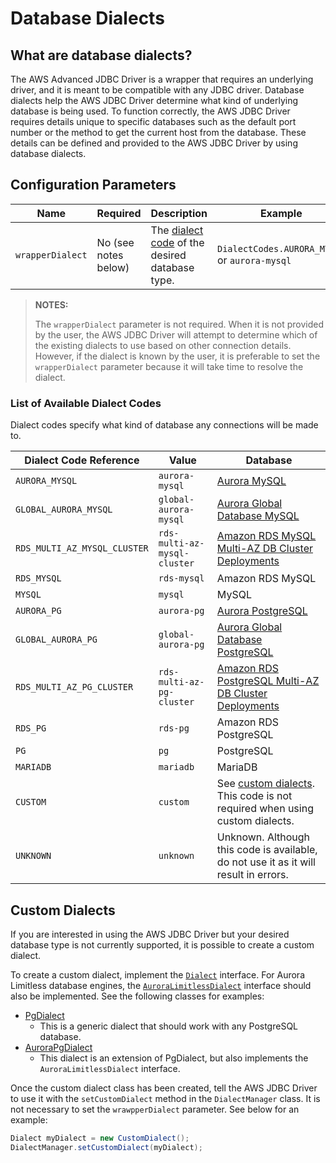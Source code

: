 # Database Dialects

## What are database dialects?
The AWS Advanced JDBC Driver is a wrapper that requires an underlying driver, and it is meant to be compatible with any JDBC driver. Database dialects help the AWS JDBC Driver determine what kind of underlying database is being used. To function correctly, the AWS JDBC Driver requires details unique to specific databases such as the default port number or the method to get the current host from the database. These details can be defined and provided to the AWS JDBC Driver by using database dialects. 

## Configuration Parameters
| Name             | Required             | Description                                                                        | Example                                       |
|------------------|----------------------|------------------------------------------------------------------------------------|-----------------------------------------------|
| `wrapperDialect` | No (see notes below) | The [dialect code](#list-of-available-dialect-codes) of the desired database type. | `DialectCodes.AURORA_MYSQL` or `aurora-mysql` |

> **NOTES:** 
> 
> The `wrapperDialect` parameter is not required. When it is not provided by the user, the AWS JDBC Driver will attempt to determine which of the existing dialects to use based on other connection details. However, if the dialect is known by the user, it is preferable to set the `wrapperDialect` parameter because it will take time to resolve the dialect.

### List of Available Dialect Codes
Dialect codes specify what kind of database any connections will be made to.

| Dialect Code Reference       | Value                        | Database                                                                                                                                           |
| ---------------------------- | ---------------------------- |----------------------------------------------------------------------------------------------------------------------------------------------------|
| `AURORA_MYSQL`               | `aurora-mysql`               | [Aurora MySQL](https://docs.aws.amazon.com/AmazonRDS/latest/AuroraUserGuide/CHAP_GettingStartedAurora.html)                                        |
| `GLOBAL_AURORA_MYSQL`               | `global-aurora-mysql`               | [Aurora Global Database MySQL](https://docs.aws.amazon.com/AmazonRDS/latest/AuroraUserGuide/aurora-global-database-getting-started.html)           |
| `RDS_MULTI_AZ_MYSQL_CLUSTER` | `rds-multi-az-mysql-cluster` | [Amazon RDS MySQL Multi-AZ DB Cluster Deployments](https://docs.aws.amazon.com/AmazonRDS/latest/UserGuide/multi-az-db-clusters-concepts.html)      |
| `RDS_MYSQL`                  | `rds-mysql`                  | Amazon RDS MySQL                                                                                                                                   |
| `MYSQL`                      | `mysql`                      | MySQL                                                                                                                                              |
| `AURORA_PG`                  | `aurora-pg`                  | [Aurora PostgreSQL](https://docs.aws.amazon.com/AmazonRDS/latest/AuroraUserGuide/CHAP_GettingStartedAurora.html)                                                                                                                              |
| `GLOBAL_AURORA_PG`                  | `global-aurora-pg`                  | [Aurora Global Database PostgreSQL](https://docs.aws.amazon.com/AmazonRDS/latest/AuroraUserGuide/aurora-global-database-getting-started.html)      |
| `RDS_MULTI_AZ_PG_CLUSTER`    | `rds-multi-az-pg-cluster`    | [Amazon RDS PostgreSQL Multi-AZ DB Cluster Deployments](https://docs.aws.amazon.com/AmazonRDS/latest/UserGuide/multi-az-db-clusters-concepts.html) |
| `RDS_PG`                     | `rds-pg`                     | Amazon RDS PostgreSQL                                                                                                                              |
| `PG`                         | `pg`                         | PostgreSQL                                                                                                                                         |
| `MARIADB`                    | `mariadb`                    | MariaDB                                                                                                                                            |
| `CUSTOM`                     | `custom`                     | See [custom dialects](#custom-dialects). This code is not required when using custom dialects.                                                     |
| `UNKNOWN`                    | `unknown`                    | Unknown. Although this code is available, do not use it as it will result in errors.                                                               |

## Custom Dialects
If you are interested in using the AWS JDBC Driver but your desired database type is not currently supported, it is possible to create a custom dialect.

To create a custom dialect, implement the [`Dialect`](../../wrapper/src/main/java/software/amazon/jdbc/dialect/Dialect.java) interface. For Aurora Limitless database engines, the [`AuroraLimitlessDialect`](../../wrapper/src/main/java/software/amazon/jdbc/dialect/AuroraLimitlessDialect.java) interface should also be implemented. See the following classes for examples:

- [PgDialect](../../wrapper/src/main/java/software/amazon/jdbc/dialect/PgDialect.java)
  - This is a generic dialect that should work with any PostgreSQL database.
- [AuroraPgDialect](../../wrapper/src/main/java/software/amazon/jdbc/dialect/AuroraPgDialect.java)
  - This dialect is an extension of PgDialect, but also implements the `AuroraLimitlessDialect` interface.

Once the custom dialect class has been created, tell the AWS JDBC Driver to use it with the `setCustomDialect` method in the `DialectManager` class. It is not necessary to set the `wrawpperDialect` parameter. See below for an example:

```java
Dialect myDialect = new CustomDialect();
DialectManager.setCustomDialect(myDialect);
```
